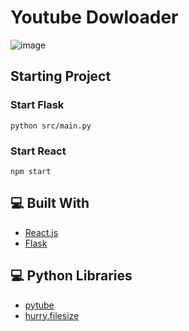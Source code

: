 # Youtube Dowloader

![image](https://user-images.githubusercontent.com/96390357/165584065-8aac5391-0034-4dbb-9c2c-9e737e155c5c.png)

## Starting Project

### Start Flask
```
python src/main.py 
```

### Start React
```
npm start
```

## 💻 Built With

- [React.js](https://reactjs.org/)
- [Flask](https://flask.palletsprojects.com/en/2.1.x/)

## 💻 Python Libraries

- [pytube](https://pytube.io/en/latest/)
- [hurry.filesize](https://pypi.org/project/hurry.filesize/)
